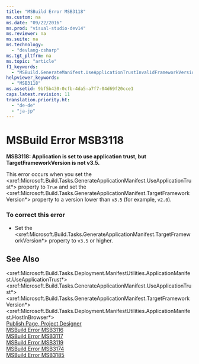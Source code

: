 ```yaml
---
title: "MSBuild Error MSB3118"
ms.custom: na
ms.date: "09/22/2016"
ms.prod: "visual-studio-dev14"
ms.reviewer: na
ms.suite: na
ms.technology: 
  - "devlang-csharp"
ms.tgt_pltfrm: na
ms.topic: "article"
f1_keywords: 
  - "MSBuild.GenerateManifest.UseApplicationTrustInvalidFrameworkVersion"
helpviewer_keywords: 
  - "MSB3118"
ms.assetid: 9bf5b430-0cfb-4da5-a7f7-04d69f20cce1
caps.latest.revision: 11
translation.priority.ht: 
  - "de-de"
  - "ja-jp"
---
```

# MSBuild Error MSB3118
**MSB3118: Application is set to use application trust, but TargetFrameworkVersion is not v3.5.**  
  
 This error occurs when you set the \<xref:Microsoft.Build.Tasks.GenerateApplicationManifest.UseApplicationTrust*> property to `True` and set the \<xref:Microsoft.Build.Tasks.GenerateApplicationManifest.TargetFrameworkVersion*> property to a version lower than `v3.5` (for example, `v2.0`).  
  
### To correct this error  
  
-   Set the \<xref:Microsoft.Build.Tasks.GenerateApplicationManifest.TargetFrameworkVersion*> property to `v3.5` or higher.  
  
## See Also  
 \<xref:Microsoft.Build.Tasks.Deployment.ManifestUtilities.ApplicationManifest.UseApplicationTrust*>   
 \<xref:Microsoft.Build.Tasks.GenerateApplicationManifest.UseApplicationTrust*>   
 \<xref:Microsoft.Build.Tasks.GenerateApplicationManifest.TargetFrameworkVersion*>   
 \<xref:Microsoft.Build.Tasks.Deployment.ManifestUtilities.ApplicationManifest.HostInBrowser*>   
 [Publish Page, Project Designer](../vs140/publish-page--project-designer.md)   
 [MSBuild Error MSB3116](../vs140/msbuild-error-msb3116.md)   
 [MSBuild Error MSB3117](../vs140/msbuild-error-msb3117.md)   
 [MSBuild Error MSB3119](../vs140/msbuild-error-msb3119.md)   
 [MSBuild Error MSB3174](../vs140/msbuild-error-msb3174.md)   
 [MSBuild Error MSB3185](../vs140/msbuild-error-msb3185.md)